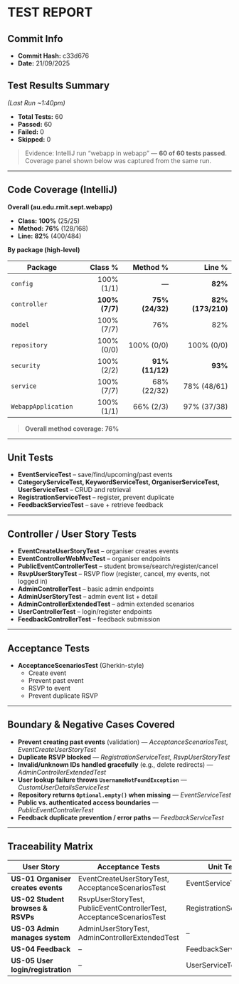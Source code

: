 # TEST REPORT

## Commit Info
- **Commit Hash:** c33d676  
- **Date:** 21/09/2025

## Test Results Summary 
*(Last Run ~1:40pm)*

- **Total Tests:** 60  
- **Passed:** 60  
- **Failed:** 0  
- **Skipped:** 0

> Evidence: IntelliJ run “webapp in webapp” — **60 of 60 tests passed**. Coverage panel shown below was captured from the same run.

---

## Code Coverage (IntelliJ)
**Overall (au.edu.rmit.sept.webapp)**  
- **Class:** **100%** (25/25)  
- **Method:** **76%** (128/168)  
- **Line:** **82%** (400/484)

**By package (high-level)**

| Package | Class % | Method % | Line % |
|---|---:|---:|---:|
| `config` | 100% (1/1) | — | **82%** |
| `controller` | **100% (7/7)** | **75% (24/32)** | **82% (173/210)** |
| `model` | 100% (7/7) | 76% | 82% |
| `repository` | 100% (0/0) | 100% (0/0) | 100% (0/0) |
| `security` | 100% (2/2) | **91% (11/12)** | **93%** |
| `service` | 100% (7/7) | 68% (22/32) | 78% (48/61) |
| `WebappApplication` | 100% (1/1) | 66% (2/3) | 97% (37/38) |

> **Overall method coverage: 76%**

---

## Unit Tests
- **EventServiceTest** – save/find/upcoming/past events  
- **CategoryServiceTest, KeywordServiceTest, OrganiserServiceTest, UserServiceTest** – CRUD and retrieval  
- **RegistrationServiceTest** – register, prevent duplicate  
- **FeedbackServiceTest** – save + retrieve feedback  

---

## Controller / User Story Tests
- **EventCreateUserStoryTest** – organiser creates events  
- **EventControllerWebMvcTest** – organiser endpoints  
- **PublicEventControllerTest** – student browse/search/register/cancel  
- **RsvpUserStoryTest** – RSVP flow (register, cancel, my events, not logged in)  
- **AdminControllerTest** – basic admin endpoints  
- **AdminUserStoryTest** – admin event list + detail  
- **AdminControllerExtendedTest** – admin extended scenarios  
- **UserControllerTest** – login/register endpoints  
- **FeedbackControllerTest** – feedback submission  

---

## Acceptance Tests
- **AcceptanceScenariosTest** (Gherkin-style)  
  - Create event  
  - Prevent past event  
  - RSVP to event  
  - Prevent duplicate RSVP  

---

## Boundary & Negative Cases Covered
- **Prevent creating past events** (validation) — *AcceptanceScenariosTest, EventCreateUserStoryTest*  
- **Duplicate RSVP blocked** — *RegistrationServiceTest, RsvpUserStoryTest*  
- **Invalid/unknown IDs handled gracefully** (e.g., delete redirects) — *AdminControllerExtendedTest*  
- **User lookup failure throws `UsernameNotFoundException`** — *CustomUserDetailsServiceTest*  
- **Repository returns `Optional.empty()` when missing** — *EventServiceTest*  
- **Public vs. authenticated access boundaries** — *PublicEventControllerTest*  
- **Feedback duplicate prevention / error paths** — *FeedbackServiceTest*  

---

## Traceability Matrix

| User Story | Acceptance Tests | Unit Tests | Controller Tests |
|------------|------------------|------------|------------------|
| **US-01 Organiser creates events** | EventCreateUserStoryTest, AcceptanceScenariosTest | EventServiceTest | EventControllerWebMvcTest |
| **US-02 Student browses & RSVPs** | RsvpUserStoryTest, PublicEventControllerTest, AcceptanceScenariosTest | RegistrationServiceTest | **PublicEventControllerTest** |
| **US-03 Admin manages system** | AdminUserStoryTest, AdminControllerExtendedTest | – | AdminControllerTest |
| **US-04 Feedback** | – | FeedbackServiceTest | FeedbackControllerTest |
| **US-05 User login/registration** | – | UserServiceTest | UserControllerTest |
